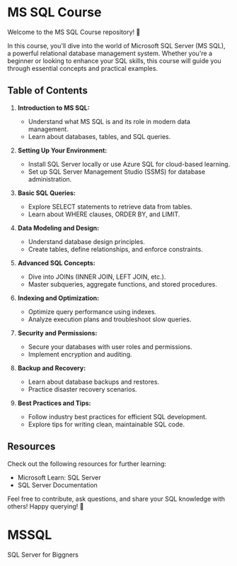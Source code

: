 # MS SQL Course

Welcome to the MS SQL Course repository! 🌟

In this course, you'll dive into the world of Microsoft SQL Server (MS SQL), a powerful relational database management system. Whether you're a beginner or looking to enhance your SQL skills, this course will guide you through essential concepts and practical examples.

## Table of Contents

1. **Introduction to MS SQL:**
   - Understand what MS SQL is and its role in modern data management.
   - Learn about databases, tables, and SQL queries.

2. **Setting Up Your Environment:**
   - Install SQL Server locally or use Azure SQL for cloud-based learning.
   - Set up SQL Server Management Studio (SSMS) for database administration.

3. **Basic SQL Queries:**
   - Explore SELECT statements to retrieve data from tables.
   - Learn about WHERE clauses, ORDER BY, and LIMIT.

4. **Data Modeling and Design:**
   - Understand database design principles.
   - Create tables, define relationships, and enforce constraints.

5. **Advanced SQL Concepts:**
   - Dive into JOINs (INNER JOIN, LEFT JOIN, etc.).
   - Master subqueries, aggregate functions, and stored procedures.

6. **Indexing and Optimization:**
   - Optimize query performance using indexes.
   - Analyze execution plans and troubleshoot slow queries.

7. **Security and Permissions:**
   - Secure your databases with user roles and permissions.
   - Implement encryption and auditing.

8. **Backup and Recovery:**
   - Learn about database backups and restores.
   - Practice disaster recovery scenarios.

9. **Best Practices and Tips:**
   - Follow industry best practices for efficient SQL development.
   - Explore tips for writing clean, maintainable SQL code.

## Resources

Check out the following resources for further learning:

- Microsoft Learn: SQL Server
- SQL Server Documentation

Feel free to contribute, ask questions, and share your SQL knowledge with others! Happy querying! 🚀
# MSSQL
SQL Server for Biggners
